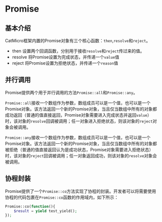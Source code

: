# Promise

## 基本介绍
CatMicro框架内置的Promise对象有三个核心函数：`then`,`resolve`和`reject`。

* then 设置两个回调函数，分别用于接收`resolve`和`reject`传过来的值。
* resolve 将Promise设置为完成状态，并传递一个`value`值
* reject 将Promise设置为拒绝状态，并传递一个`reason`值

## 并行调用

Promise提供两个用于并行调用的方法`Promise::all`和`Promise::any`。

`Promise::all`接收一个数组作为参数，数组成员可以是一个值，也可以是一个Promise对象。该方法返回一个新的Promise对象，当且仅当数组中所有的对象都成功返回（普通的值直接返回，Promise对象需要进入完成状态并返回`value`）时，该对象的`resolve`回调被调用；任一对象进入拒绝状态，则该对象的`reject`对象会被调用。

`Promise::any`接收一个数组作为参数，数组成员可以是一个值，也可以是一个Promise对象。该方法返回一个新的Promise对象，当且仅当数组中所有的对象都被拒绝（普通的值直接返回认为是成功状态，Promise对象需要进入拒绝状态）时，该对象的`reject`回调被调用；任一对象返回成功，则该对象的`resolve`对象会被调用。

## 协程封装

Promise提供了一个`Promise::co`方法实现了协程的封装。开发者可以将需要使用协程的代码包裹在`Promise::co`函数的作用域内，如下所示：

```php
Promise::co(function(){
    $result = yield test_yield();
});
```